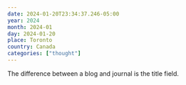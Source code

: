 ```yaml
---
date: 2024-01-20T23:34:37.246-05:00
year: 2024
month: 2024-01
day: 2024-01-20
place: Toronto
country: Canada
categories: ["thought"]
---
```

The difference between a blog and journal is the title field.
